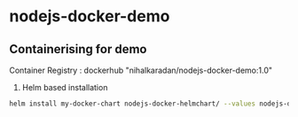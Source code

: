 # nodejs-docker-demo
## Containerising for demo
Container Registry : dockerhub "nihalkaradan/nodejs-docker-demo:1.0"

1. Helm based installation
```bash
helm install my-docker-chart nodejs-docker-helmchart/ --values nodejs-docker-helmchart/values.yaml 
```

